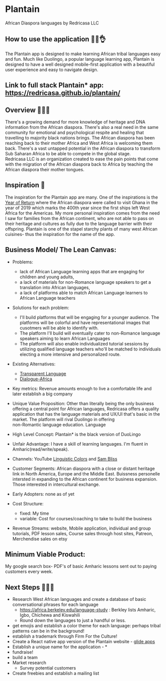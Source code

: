 # Plantain
African Diaspora languages by Redricasa LLC
## How to use the application 👌🏾👌
The Plantain app is designed to make learning African tribal languages easy and fun. Much like Duolingo, a popular language learning app, Plantain is designed to have a well designed mobile-first application with a beautiful user experience and easy to navigate design.
## Link to full stack Plantain* app:  https://redricasa.github.io/plantain/
## Overview 👋🏾👋
There's a growing demand for more knowledge of heritage and DNA information from the African diaspora. There's also a real need in the same community for emotional and psychological respite and healing that travelling to majority black nations brings. 
The African diaspora has been reaching back to their mother Africa and West Africa is welcoming them back. There's a vast untapped potential in the African diaspora to transform Sub Saharan Africa to be able to compete in the global stage.  
Redricasa LLC is an organization created to ease the pain points that come with the migration of the African diaspora back to Africa by teaching the African diaspora their mother tongues. 

## Inspiration 🌹
The inspiration for the Plantain app are many. One of the inspirations is the [Year of Return](https://www.https://www.yearofreturn.com/about/) where the African diaspora were called to visit Ghana in the year of 2019 which marks the 400th year since the first ships left West Africa for the Americas. 
My more personal inspiration comes from the need I saw for families from the African continent, who are not able to pass on their heritage and cultures as fully due to the language barrier with their offspring. Plantain is one of the stapel starchy plants of many west African cuisines- thus the inspiration for the name of the app.

## Business Model/ The Lean Canvas: 
- Problems: 
    - lack of African Language learning apps that are engaging for children and young adults, 
    - a lack of materials for non-Romance language speakers to get a translation into African languages, 
    - a lack of platforms able to match African Language learners to African Language teachers
- Solutions for each problem: 
    - I'll build platforms that will be engaging for a younger audience. The platforms will be colorful and have representational           images that cusotmers will be able to identify with. 
    - The platform I'll build will eventually cater to non-Romance language speakers aiming to learn African Languages
    - The platform will also enable individualized tutorial sessions by utilizing qualified language teachers who'll be matched to          individuals electing a more intensive and personalized route.
    
- Existing Alternatives:
    - [Transparent Language](https://www.transparent.com/) 
    - [Dialogue-Africa](https://www.dialogue-africa.com/) 
- Key metrics: Revenue amounts enough to live a comfortable life and later establish a big company
- Unique Value Proposition:
     Other than literally being the only business offering a central point for African languages, Redricasa offers a quality                application that has the language materials and UX/UI that's basic in the market. The platform will rival Duolingo in offering  
     non-Romantic language education. Language 
- High Level Concept: Plantain* is the black version of DuoLingo
- Unfair Advantage: I have a skill of learning languages. I'm fluent in Amharic(read/write/speak). 
- Channels: YouTube [Linguistic Colors](https://www.youtube.com/channel/UCyEdoYpPzR8wcyV7owwbpAg?view_as=subscriber) and [Sam Bliss](https://www.youtube.com/channel/UCQYF796GfX3paMASMsRDGIg/videos)
- Customer Segments: African diaspora with a close or distant heritage link in North America, Europe and the Middle East. Buissness         personelle intersted in expanding to the African continent for business expansion. Those interested in intercultural exchange. 
- Early Adopters: none as of yet
- Cost Structure: 
    - fixed: My time
    - variable: Cost for courses/coaching to take to build the business
- Revenue Streams: website, Mobile application, individual and group tutorials, PDF lesson sales, Course sales through host sites, Patreon, Merchendise sales on etsy
## Minimum Viable Product:
My google search box- PDF's of basic Amharic lessons sent out to paying customers every week.

## Next Steps 💁🏾‍♀️
- Research West African languages and create a database of basic conversational phrases for each language
    - https://africa.berkeley.edu/language-study : Berkley lists Amharic, Igbo, Chichewa and Kiswahili
    - Round down the languages to just a handful or less. 
- get emojis and establish a color theme for each language: perhaps tribal patterns can be in the background!
- establish a trademark through Firm For the Culture! 
- Create a React native app version of the Plantain website - [glide apps](https://www.glideapps.com/)
- Establish a unique name for the application - * 
- fundraise!
- build a team 
- Market research
    - Survey potential customers
- Create freebies and establish a mailing list

